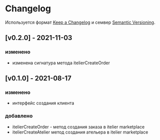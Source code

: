 # Changelog
Используется формат [Keep a Changelog](https://keepachangelog.com/en/1.0.0/) и семвер [Semantic Versioning](https://semver.org/spec/v2.0.0.html).

## [v0.2.0] - 2021-11-03
### изменено
- изменена сигнатура метода itelierCreateOrder

## [v0.1.0] - 2021-08-17
### изменено
- интерфейс создания клиента 

### добавлено 
- itelierCreateOrder - метод создания заказа в itelier marketplace
- itelierCreateAtelier метод создания ательера в itelier marketplace